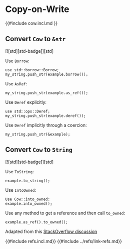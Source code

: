 # Copy-on-Write

{{#include cow.incl.md }}

## Convert `Cow` to `&str`

[![std][std-badge]][std]

Use `Borrow`:

```rust,ignore
use std::borrow::Borrow;
my_string.push_str(example.borrow());
```

Use `AsRef`:

```rust,ignore
my_string.push_str(example.as_ref());
```

Use `Deref` explicitly:

```rust,ignore
use std::ops::Deref;
my_string.push_str(example.deref());
```

Use `Deref` implicitly through a coercion:

```rust,ignore
my_string.push_str(&example);
```

## Convert `Cow` to `String`

[![std][std-badge]][std]

Use `ToString`:

```rust,ignore
example.to_string();
```

Use `IntoOwned`:

```rust,ignore
Use Cow::into_owned:
example.into_owned();
```

Use any method to get a reference and then call `to_owned`:

```rust,ignore
example.as_ref().to_owned();
```

Adapted from this [StackOverflow discussion](https://stackoverflow.com/questions/47147844/how-do-i-get-a-str-or-string-from-stdborrowcowstr)

{{#include refs.incl.md}}
{{#include ../refs/link-refs.md}}
